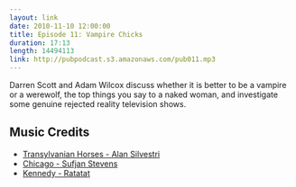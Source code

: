 ```yaml
---
layout: link
date: 2010-11-10 12:00:00
title: Episode 11: Vampire Chicks
duration: 17:13
length: 14494113
link: http://pubpodcast.s3.amazonaws.com/pub011.mp3
---
```


Darren Scott and Adam Wilcox discuss whether it is better to be a vampire or a werewolf, the top things you say to a naked woman, and investigate some genuine rejected reality television shows.

## Music Credits

- [Transylvanian Horses - Alan Silvestri](http://itunes.apple.com/gb/album/transylvanian-horses/id14408771?i=14408787)
- [Chicago - Sufjan Stevens](http://itunes.apple.com/gb/album/chicago/id260716846?i=260717541)
- [Kennedy - Ratatat](http://itunes.apple.com/gb/album/kennedy/id180537852?i=180538346)